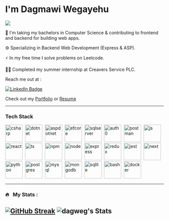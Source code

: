 <h1>I'm Dagmawi Wegayehu</h1>
<p align="center">

  <!-- ![](https://komarev.com/ghpvc/?username=dagweg) -->
  ![](https://visitcount.itsvg.in/api?id=dagweg&label=Profile%20Views&color=12&icon=5&pretty=false)
</p>

🔭 I'm taking my bachelors in Computer Science & contributing to frontend and backend for building web apps.

⚙ Specializing in Backend Web Development (Express & ASP).

⚡ In my free time I solve problems on Leetcode.

👨‍💻 Completed my summer internship at Creavers Service PLC.

Reach me out at :

<a href="https://www.linkedin.com/in/dagmawi-wegayehu-6a2057216/"><img src="https://img.shields.io/badge/LinkedIn-blue?style=for-the-badge&logo=linkedin&logoColor=white" alt="LinkedIn Badge"></a>

Check out my [Portfolio](https://dagweg.vercel.app)  or  [Resume](https://drive.google.com/file/d/1ufNh8K1eUHtSdm1QcYLSuptpaVIRgMQY/view?usp=sharing)

---

### Tech Stack

<p>
<img alt="csharp" src="https://github.com/tomchen/stack-icons/blob/master/logos/c-sharp.svg" width="55" height="55"/>&nbsp;
<img alt="dotnet" src="https://user-images.githubusercontent.com/25181517/121405754-b4f48f80-c95d-11eb-8893-fc325bde617f.png" width="55" height="55"/>&nbsp;
<img alt="aspdotnet" src="https://imgur.com/wFb8RzC.png" width="55" height="55"/>&nbsp;
<img alt="efcore" src="https://imgur.com/2m90mFY.png" width="55" height="55"/>&nbsp;
<img alt="sqlserver" src="https://imgur.com/roigCS7.png" width="55" height="55"/>&nbsp;
<img alt="auth0" src="https://imgur.com/1EImVbL.png" width="55" height="55"/>&nbsp;
<img alt="postman" src="https://imgur.com/Xjj1PNb.png" width="55" height="55"/>&nbsp;
<img alt="js" src="https://user-images.githubusercontent.com/25181517/117447155-6a868a00-af3d-11eb-9cfe-245df15c9f3f.png" width="55" height="55"/>&nbsp;
<img alt="react" src="https://user-images.githubusercontent.com/25181517/183897015-94a058a6-b86e-4e42-a37f-bf92061753e5.png" width="55" height="55"/>&nbsp;
<img alt="ts" src="https://user-images.githubusercontent.com/25181517/183890598-19a0ac2d-e88a-4005-a8df-1ee36782fde1.png" width="55" height="55"/>&nbsp;
<img alt="npm" src="https://user-images.githubusercontent.com/25181517/121401671-49102800-c959-11eb-9f6f-74d49a5e1774.png" width="55" height="55"/>&nbsp;
<img alt="node" src="https://imgur.com/r7ff5bk.png" width="55" height="55"/>&nbsp;
<img alt="express" src="https://user-images.githubusercontent.com/25181517/183859966-a3462d8d-1bc7-4880-b353-e2cbed900ed6.png" width="55" height="55"/>&nbsp;
<img alt="redux" src="https://user-images.githubusercontent.com/25181517/187896150-cc1dcb12-d490-445c-8e4d-1275cd2388d6.png" width="55" height="55"/>&nbsp;
<img alt="jest" src="https://user-images.githubusercontent.com/25181517/187955005-f4ca6f1a-e727-497b-b81b-93fb9726268e.png" width="55" height="55"/>&nbsp;
<img alt="next" src="https://github.com/marwin1991/profile-technology-icons/assets/136815194/5f8c622c-c217-4649-b0a9-7e0ee24bd704" width="55" height="55"/>&nbsp;
<img alt="python" src="https://user-images.githubusercontent.com/25181517/183423507-c056a6f9-1ba8-4312-a350-19bcbc5a8697.png" width="55" height="55"/>&nbsp;
<img alt="postgres" src="https://imgur.com/cW0iszq.png" width="55" height="55"/>&nbsp;
<img alt="mysql" src="https://imgur.com/1Y0npr4.png" width="55" height="55"/>&nbsp;
<img alt="mongodb" src="https://imgur.com/NiW75Px.png" width="55" height="55"/>&nbsp;
<img alt="sqlite" src="https://github.com/marwin1991/profile-technology-icons/assets/136815194/82df4543-236b-4e45-9604-5434e3faab17" width="55" height="55"/>&nbsp;
<img alt="bash" src="https://user-images.githubusercontent.com/25181517/192158606-7c2ef6bd-6e04-47cf-b5bc-da2797cb5bda.png" width="55" height="55"/>&nbsp;
<img alt="docker" src="https://user-images.githubusercontent.com/25181517/117207330-263ba280-adf4-11eb-9b97-0ac5b40bc3be.png" width="55" height="55"/>&nbsp;
</p>

---


### 🔥 &nbsp; My Stats :
[![GitHub Streak](https://streak-stats.demolab.com?user=dagweg&theme=dark-minimalist&hide_border=true&date_format=%5BY.%5Dn.j&card_width=350&hide_current_streak=true)](https://git.io/streak-stats)
![dagweg's Stats](https://github-readme-stats.vercel.app/api?username=dagweg&theme=radical&show_icons=false&hide_border=true&count_private=true)
---

